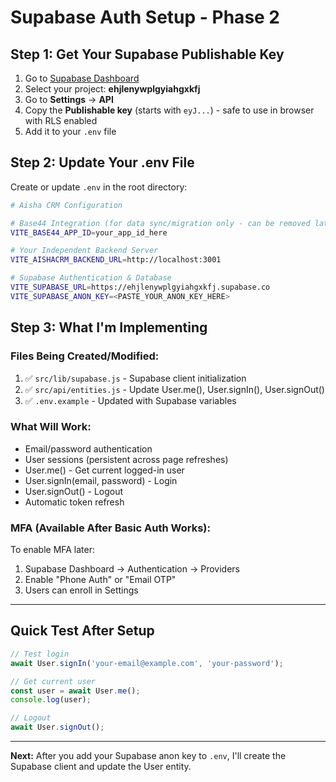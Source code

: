 # Supabase Auth Setup - Phase 2

## Step 1: Get Your Supabase Publishable Key

1. Go to [Supabase Dashboard](https://supabase.com/dashboard)
2. Select your project: **ehjlenywplgyiahgxkfj**
3. Go to **Settings** → **API**
4. Copy the **Publishable key** (starts with `eyJ...`) - safe to use in browser with RLS enabled
5. Add it to your `.env` file

## Step 2: Update Your .env File

Create or update `.env` in the root directory:

```bash
# Aisha CRM Configuration

# Base44 Integration (for data sync/migration only - can be removed later)
VITE_BASE44_APP_ID=your_app_id_here

# Your Independent Backend Server
VITE_AISHACRM_BACKEND_URL=http://localhost:3001

# Supabase Authentication & Database
VITE_SUPABASE_URL=https://ehjlenywplgyiahgxkfj.supabase.co
VITE_SUPABASE_ANON_KEY=<PASTE_YOUR_ANON_KEY_HERE>
```

## Step 3: What I'm Implementing

### Files Being Created/Modified:
1. ✅ `src/lib/supabase.js` - Supabase client initialization
2. ✅ `src/api/entities.js` - Update User.me(), User.signIn(), User.signOut()
3. ✅ `.env.example` - Updated with Supabase variables

### What Will Work:
- Email/password authentication
- User sessions (persistent across page refreshes)
- User.me() - Get current logged-in user
- User.signIn(email, password) - Login
- User.signOut() - Logout
- Automatic token refresh

### MFA (Available After Basic Auth Works):
To enable MFA later:
1. Supabase Dashboard → Authentication → Providers
2. Enable "Phone Auth" or "Email OTP"
3. Users can enroll in Settings

---

## Quick Test After Setup

```javascript
// Test login
await User.signIn('your-email@example.com', 'your-password');

// Get current user
const user = await User.me();
console.log(user);

// Logout
await User.signOut();
```

---

**Next:** After you add your Supabase anon key to `.env`, I'll create the Supabase client and update the User entity.
